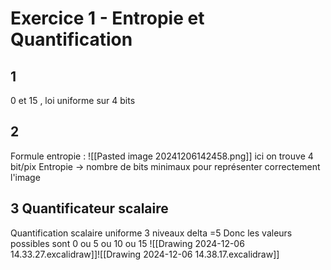 # Exercice 1 - Entropie et Quantification
## 1
0 et 15 , loi uniforme sur 4 bits 
## 2
Formule entropie :
![[Pasted image 20241206142458.png]]
ici on trouve 4 bit/pix
Entropie -> nombre de bits minimaux pour représenter correctement l'image
## 3 Quantificateur scalaire
Quantification scalaire uniforme 3 niveaux 
delta =5
Donc les valeurs possibles sont 0 ou 5 ou 10 ou 15 
![[Drawing 2024-12-06 14.33.27.excalidraw]]![[Drawing 2024-12-06 14.38.17.excalidraw]]